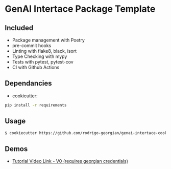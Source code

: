 # GenAI Intertace Package Template 

## Included
- Package management with Poetry
- pre-commit hooks
- Linting with flake8, black, isort
- Type Checking with mypy
- Tests with pytest, pytest-cov
- CI with Github Actions

## Dependancies
- cookicutter:
```bash
pip install -r requirements
```

## Usage
```bash
$ cookiecutter https://github.com/rodrigo-georgian/genai-intertace-cookiecutter
```

## Demos
- [Tutorial Video Link - V0 (requires georgian credentials)](https://drive.google.com/file/d/1id8nEth4sTRiXYfYsiij3kum2I8HqKav/view?usp=sharing)

<!-- ### Todo
-  -->

